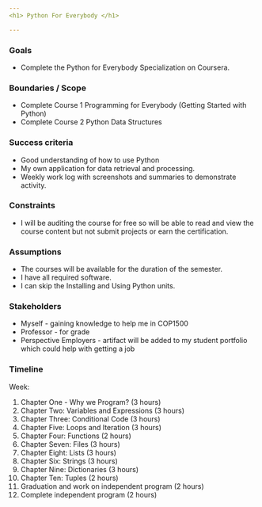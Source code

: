 ```yaml
---
<h1> Python For Everybody </h1>

---
```


<h3 id="goals">Goals</h3>
<ul>
<li>Complete the Python for Everybody Specialization on Coursera.</li>
</ul>
<h3 id="boundaries--scope">Boundaries / Scope</h3>
<ul>
<li>Complete Course 1 Programming for Everybody (Getting Started with Python)</li>
<li>Complete Course 2 Python Data Structures</li>
</ul>
<h3 id="success-criteria">Success criteria</h3>
<ul>
<li>Good understanding of how to use Python</li>
<li>My own application for data retrieval and processing.</li>
<li>Weekly work log with screenshots and summaries to demonstrate activity.</li>
</ul>
<h3 id="constraints">Constraints</h3>
<ul>
<li>I will be auditing the course for free so will be able to read and view the course content but not submit projects or earn the certification.</li>
</ul>
<h3 id="assumptions">Assumptions</h3>
<ul>
<li>The courses will be available for the duration of the semester.</li>
<li>I have all required software.</li>
<li>I can skip the Installing and Using Python units.</li>
</ul>
<h3 id="stakeholders">Stakeholders</h3>
<ul>
<li>Myself - gaining knowledge to help me in COP1500</li>
<li>Professor - for grade</li>
<li>Perspective Employers - artifact will be added to my student portfolio which could help with getting a job</li>
</ul>
<h3 id="timeline">Timeline</h3>
<p>Week:</p>
<ol>
<li>Chapter One - Why we Program? (3 hours)</li>
<li>Chapter Two: Variables and Expressions (3 hours)</li>
<li>Chapter Three: Conditional Code (3 hours)</li>
<li>Chapter Five: Loops and Iteration (3 hours)</li>
<li>Chapter Four: Functions (2 hours)</li>
<li>Chapter Seven: Files (3 hours)</li>
<li>Chapter Eight: Lists (3 hours)</li>
<li>Chapter Six: Strings (3 hours)</li>
<li>Chapter Nine: Dictionaries (3 hours)</li>
<li>Chapter Ten: Tuples (2 hours)</li>
<li>Graduation and work on independent program (2 hours)</li>
<li>Complete independent program (2 hours)</li>
</ol>

